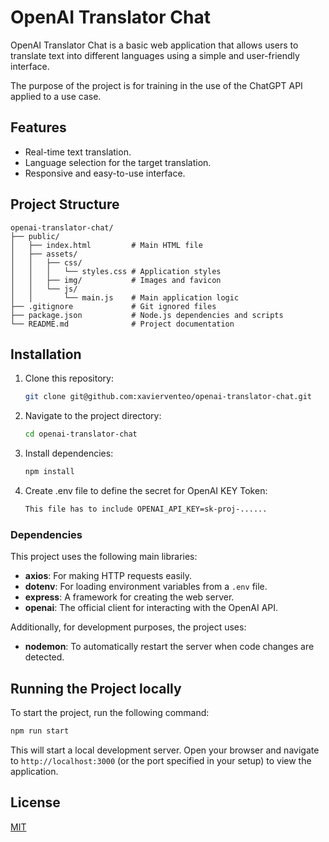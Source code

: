 # OpenAI Translator Chat

OpenAI Translator Chat is a basic web application that allows users to translate text into different languages using a simple and user-friendly interface.

The purpose of the project is for training in the use of the ChatGPT API applied to a use case.

## Features

- Real-time text translation.
- Language selection for the target translation.
- Responsive and easy-to-use interface.

## Project Structure

```
openai-translator-chat/
├── public/
│   ├── index.html         # Main HTML file
│   ├── assets/
│   │   ├── css/
│   │   │   └── styles.css # Application styles
│   │   ├── img/           # Images and favicon
│   │   └── js/
│   │       └── main.js    # Main application logic
├── .gitignore             # Git ignored files
├── package.json           # Node.js dependencies and scripts
└── README.md              # Project documentation
```

## Installation

1. Clone this repository:
   ```bash
   git clone git@github.com:xavierventeo/openai-translator-chat.git
2. Navigate to the project directory:
   ```bash
   cd openai-translator-chat
   ```
3. Install dependencies:
   ```bash
   npm install
   ```
4. Create .env file to define the secret for OpenAI KEY Token:
   ```bash
   This file has to include OPENAI_API_KEY=sk-proj-......
   ```

### Dependencies

This project uses the following main libraries:

- **axios**: For making HTTP requests easily.
- **dotenv**: For loading environment variables from a `.env` file.
- **express**: A framework for creating the web server.
- **openai**: The official client for interacting with the OpenAI API.

Additionally, for development purposes, the project uses:

- **nodemon**: To automatically restart the server when code changes are detected.


## Running the Project locally

To start the project, run the following command:
```bash
npm run start
```

This will start a local development server. Open your browser and navigate to `http://localhost:3000` (or the port specified in your setup) to view the application.

## License
[MIT](https://choosealicense.com/licenses/mit/)

